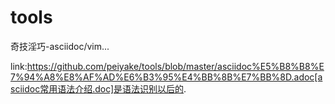 # tools
奇技淫巧-asciidoc/vim...

link:https://github.com/peiyake/tools/blob/master/asciidoc%E5%B8%B8%E7%94%A8%E8%AF%AD%E6%B3%95%E4%BB%8B%E7%BB%8D.adoc[asciidoc常用语法介绍.doc]是语法识别以后的.
